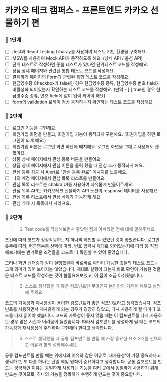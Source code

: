 # 카카오 테크 캠퍼스 - 프론트엔드 카카오 선물하기 편

### 🚀 1단계

- [ ] Jest와 React Testing Libaray를 사용하여 테스트 기반 환경을 구축해요.
- [ ] MSW를 사용하여 Mock API가 동작하도록 해요. (상세 API / 옵션 API)
- [ ] 단위 테스트로 작성하면 좋을 테스트가 있다면 단위테스트 코드를 작성해요.
- [ ] 상품 상세 페이지와 관련된 통합 테스트 코드를 작성해요.
- [ ] 결제하기 페이지의 Form과 관련된 통합 테스트 코드를 작성해요.
- [ ] 현금영수증 Checkbox가 false인 경우 현금영수증 종류, 현금영수증 번호 field가 비활성화 되어있는지 확인하는 테스트 코드를 작성해요. (만약 - [ ] true인 경우 현금영수증 종류, 번호 field에 값이 입력 되어야 해요)
- [ ] form의 validation 로직이 정상 동작하는지 확인하는 테스트 코드를 작성해요.

### 🚀 2단계

- [ ] 로그인 기능을 구현해요.
- [ ] 회원가입 화면을 만들고, 회원가입 기능이 동작되게 구현해요. (회원가입을 하면 로그인이 되게 해요.)
- [ ] 회원가입 버튼은 로그인 화면 하단에 배치해요. 로그인 화면을 그대로 사용해도 괜찮아요.
- [ ] 상품 상세 페이지에서 관심 등록 버튼을 만들어요.
- [ ] 상품 상세 페이지에서 관심 버튼을 클릭 했을 때 관심 추가 동작되게 해요.
- [ ] 관심 등록 성공 시 Alert로 "관심 등록 완료" 메시지를 노출해요.
- [ ] 나의 계정 페이지에서 관심 목록 리스트를 만들어요.
- [ ] 관심 목록 리스트는 chakra UI를 사용하여 자유롭게 만들어주세요.
- [ ] 관심 목록 API는 카카오테크 선물하기 API 노션의 response 데이터를 사용해요.
- [ ] 관심 목록 리스트에서 관심 삭제가 가능하게 해요.
- [ ] 관심 삭제 시 목록에서 사라져요.

### 🚀 3단계

> 1. Test code를 작성해보면서 좋았던 점과 아쉬웠던 점에 대해 말해주세요.

조건에 따라 코드가 정상작동하는지 하나씩 확인할 수 있었던 것이 좋았습니다. 로그인 유무에 따라, 현금영수증 선택에 따라, 번호 입력시 제대로 되어있는지에 따라 등 직접 해보기에는 번거로운 조건들을 코드로 다 확인할 수 있어 좋았습니다.

그러나 화면 렌더링과 같이 실행했을때 바로바로 확인이 가능한 것들의 테스트 코드는 크게 의미가 있어 보이지는 않았습니다. 제대로 실행이 되는지 바로 확인이 가능한 것들은 테스트 코드를 작성하는 것이 불필요해보였고, 이 점이 조금 아쉬웠습니다.


> 2. 스스로 생각했을 때 좋은 컴포넌트란 무엇인지 본인만의 기준을 세우고 설명해 주세요.

코드의 가독성과 재사용성이 용이한 컴포넌트가 좋은 컴포넌트라고 생각했습니다. 컴포넌트를 사용하면서 재사용하게 되는 경우가 굉장히 많았고, 다시 사용하게 될 때마다 코드를 다시 읽어야 했습니다. 코드의 가독성이 좋지 않을 때는 이 컴포넌트를 다시 사용하는 경우 많은 시간과 어려움이 들었습니다. 따라서 컴포넌트를 생성하게 될 때는 코드의 가독성과 재사용성에 주의하며 구현해야 한다고 생각합니다.


> 3. 스스로 생각했을 때 공통 컴포넌트를 만들 때 가장 중요한 요소 2개를 선택하고 이유와 함께 설명해주세요.

공통 컴포넌트를 만들 때는 위에서의 이유와 같은 이유로 '재사용성'이 가장 중요하다고 생각하고, 또 다른 하나는 단일 책임 원칙이 중요하다고 생각합니다. 공통 컴포넌트를 만드는 궁극적인 이유는 동일하게 사용되는 기능을 여러 곳에서 동일하게 사용하기 위해 만드는 것이므로, 하나의 기능을 정확하게 수행하게 만드는 것이 중요합니다.

